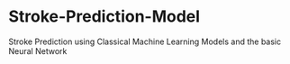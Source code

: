# Stroke-Prediction-Model
Stroke Prediction using Classical Machine Learning Models and the basic Neural Network
